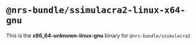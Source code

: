 # `@nrs-bundle/ssimulacra2-linux-x64-gnu`

This is the **x86_64-unknown-linux-gnu** binary for `@nrs-bundle/ssimulacra2`
